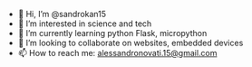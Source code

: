 - 👋 Hi, I’m @sandrokan15
- 👀 I’m interested in science and tech
- 🌱 I’m currently learning python Flask, micropython
- 💞️ I’m looking to collaborate on websites, embedded devices
- 📫 How to reach me: alessandronovati.15@gmail.com

<!---
sandrokan15/sandrokan15 is a ✨ special ✨ repository because its `README.md` (this file) appears on your GitHub profile.
You can click the Preview link to take a look at your changes.
--->
